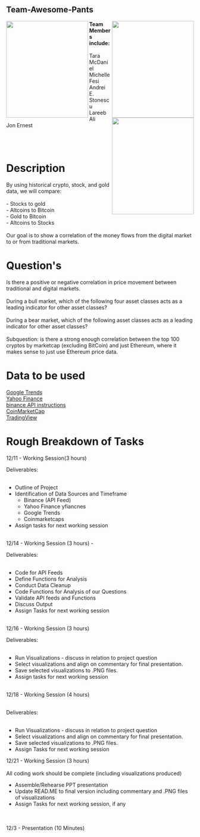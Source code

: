 ## Team-Awesome-Pants  
<img src="https://m.media-amazon.com/images/I/81BJWS7Cz4L._AC_SL1500_.jpg" 
     width="220" 
     height="260"
     align="left"/> 

<img src="https://cdn-images.farfetch-contents.com/13/93/80/33/13938033_17819971_1000.jpg" 
     width="220" 
     height="260"
     align="right"/> 
<img src="https://cdn-images.farfetch-contents.com/13/63/00/50/13630050_16366640_1000.jpg" 
     width="220" 
     height="260"
     align="right"/>  


<b>Team Members include:</b>
</br></br>
Tara McDaniel </br> Michelle Fesi </br> Andrei E. Stonescu </br> Lareeb Ali </br> Jon Ernest </br>
</br></br></br>
# Description

By using historical crypto, stock, and gold data, we will compare:</br>
</br>- Stocks to gold </br>- Altcoins to Bitcoin </br>- Gold to Bitcoin </br>- Altcoins to Stocks
</br></br>
Our goal is to show a correlation of the money flows from the digital market to or from traditional markets. 


# Question's

Is there a positive or negative correlation in price movement between traditional and digital markets. </br></br>
During a bull market, which of the following four asset classes acts as a leading indicator for other asset classes?</br></br>
During a bear market, which of the following asset classes acts as a leading indicator for other asset classes?
</br></br>
Subquestion: is there a strong enough correlation between the top 100 cryptos by marketcap (excluding BitCoin) and just Ethereum, where it makes sense to just use Ethereum price data.


# Data to be used
 <a href="https://trends.google.com/trends/?geo=US">Google Trends </a></br>
 <a href="https://finance.yahoo.com/">Yahoo Finance </a></br>
 <a href="https://binance-docs.github.io/apidocs/spot/en/#change-log">binance API instructions</a></br>
 <a href="https://coinmarketcap.com/api/">CoinMarketCap </a></br>
 <a href="https://www.tradingview.com/">TradingView </a></br>



# Rough Breakdown of Tasks
12/11 - Working Session(3 hours)

Deliverables:  </br></br>
- Outline of Project</br>
- Identification of Data Sources and Timeframe</br>
	- Binance (API Feed)</br>
	- Yahoo Finance yfiancnes</br>
	- Google Trends</br>
	- Coinmarketcaps</br>
- Assign tasks for next working session</br></br>


12/14 - Working Session (3 hours) -

Deliverables:</br></br>
- Code for API Feeds</br>
- Define Functions for Analysis</br>
- Conduct Data Cleanup</br>
- Code Functions for Analysis of our Questions</br>
- Validate API feeds and Functions</br>
- Discuss Output</br>
- Assign Tasks for next working session</br></br>

12/16 - Working Session (3 hours)

Deliverables:</br></br>
- Run Visualizations - discuss in relation to project question</br>
- Select visualizations and align on commentary for final presentation.</br>
- Save selected visualizations to .PNG files.</br>
- Assign tasks for next working session</br></br>


12/18 - Working Session (4 hours)</br></br>

Deliverables:</br></br>
- Run Visualizations - discuss in relation to project question</br>
- Select visualizations and align on commentary for final presentation.</br>
- Save selected visualizations to .PNG files.</br>
- Assign Tasks for next working session</br>


12/21 - Working Session (3 hours)</br></br>
All coding work should be complete (including visualizations produced)</br>
- Assemble/Rehearse PPT presentation</br>
- Update READ.ME to final version including commentary and .PNG files of visualizations</br>
- Assign Tasks for next working session, if any</br>
</br></br>

12/3 - Presentation (10 Minutes)
